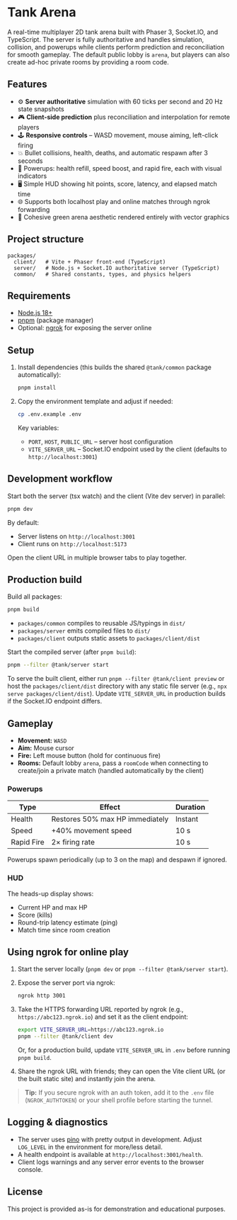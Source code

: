 # Tank Arena

A real-time multiplayer 2D tank arena built with Phaser 3, Socket.IO, and TypeScript. The server is fully authoritative and handles simulation, collision, and powerups while clients perform prediction and reconciliation for smooth gameplay. The default public lobby is `arena`, but players can also create ad-hoc private rooms by providing a room code.

## Features

- ⚙️ **Server authoritative** simulation with 60 ticks per second and 20 Hz state snapshots
- 🎮 **Client-side prediction** plus reconciliation and interpolation for remote players
- 🕹️ **Responsive controls** – WASD movement, mouse aiming, left-click firing
- 💥 Bullet collisions, health, deaths, and automatic respawn after 3 seconds
- 🔋 Powerups: health refill, speed boost, and rapid fire, each with visual indicators
- 🖥️ Simple HUD showing hit points, score, latency, and elapsed match time
- 🌐 Supports both localhost play and online matches through ngrok forwarding
- 💚 Cohesive green arena aesthetic rendered entirely with vector graphics

## Project structure

```
packages/
  client/   # Vite + Phaser front-end (TypeScript)
  server/   # Node.js + Socket.IO authoritative server (TypeScript)
  common/   # Shared constants, types, and physics helpers
```

## Requirements

- [Node.js 18+](https://nodejs.org/)
- [pnpm](https://pnpm.io/) (package manager)
- Optional: [ngrok](https://ngrok.com/) for exposing the server online

## Setup

1. Install dependencies (this builds the shared `@tank/common` package automatically):

   ```bash
   pnpm install
   ```

2. Copy the environment template and adjust if needed:

   ```bash
   cp .env.example .env
   ```

   Key variables:

   - `PORT`, `HOST`, `PUBLIC_URL` – server host configuration
   - `VITE_SERVER_URL` – Socket.IO endpoint used by the client (defaults to `http://localhost:3001`)

## Development workflow

Start both the server (tsx watch) and the client (Vite dev server) in parallel:

```bash
pnpm dev
```

By default:

- Server listens on `http://localhost:3001`
- Client runs on `http://localhost:5173`

Open the client URL in multiple browser tabs to play together.

## Production build

Build all packages:

```bash
pnpm build
```

- `packages/common` compiles to reusable JS/typings in `dist/`
- `packages/server` emits compiled files to `dist/`
- `packages/client` outputs static assets to `packages/client/dist`

Start the compiled server (after `pnpm build`):

```bash
pnpm --filter @tank/server start
```

To serve the built client, either run `pnpm --filter @tank/client preview` or host the `packages/client/dist` directory with any static file server (e.g., `npx serve packages/client/dist`). Update `VITE_SERVER_URL` in production builds if the Socket.IO endpoint differs.

## Gameplay

- **Movement:** `WASD`
- **Aim:** Mouse cursor
- **Fire:** Left mouse button (hold for continuous fire)
- **Rooms:** Default lobby `arena`, pass a `roomCode` when connecting to create/join a private match (handled automatically by the client)

### Powerups

| Type       | Effect                              | Duration |
|------------|--------------------------------------|----------|
| Health     | Restores 50% max HP immediately      | Instant  |
| Speed      | +40% movement speed                  | 10 s     |
| Rapid Fire | 2× firing rate                       | 10 s     |

Powerups spawn periodically (up to 3 on the map) and despawn if ignored.

### HUD

The heads-up display shows:

- Current HP and max HP
- Score (kills)
- Round-trip latency estimate (ping)
- Match time since room creation

## Using ngrok for online play

1. Start the server locally (`pnpm dev` or `pnpm --filter @tank/server start`).
2. Expose the server port via ngrok:

   ```bash
   ngrok http 3001
   ```

3. Take the HTTPS forwarding URL reported by ngrok (e.g., `https://abc123.ngrok.io`) and set it as the client endpoint:

   ```bash
   export VITE_SERVER_URL=https://abc123.ngrok.io
   pnpm --filter @tank/client dev
   ```

   Or, for a production build, update `VITE_SERVER_URL` in `.env` before running `pnpm build`.

4. Share the ngrok URL with friends; they can open the Vite client URL (or the built static site) and instantly join the arena.

> **Tip:** If you secure ngrok with an auth token, add it to the `.env` file (`NGROK_AUTHTOKEN`) or your shell profile before starting the tunnel.

## Logging & diagnostics

- The server uses [pino](https://github.com/pinojs/pino) with pretty output in development. Adjust `LOG_LEVEL` in the environment for more/less detail.
- A health endpoint is available at `http://localhost:3001/health`.
- Client logs warnings and any server error events to the browser console.

## License

This project is provided as-is for demonstration and educational purposes.

